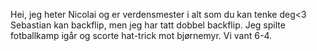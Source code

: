 Hei, jeg heter Nicolai og er verdensmester i alt som du kan tenke deg<3
Sebastian kan backflip, men jeg har tatt dobbel backflip. Jeg spilte fotballkamp igår og scorte hat-trick mot bjørnemyr. Vi vant 6-4.

